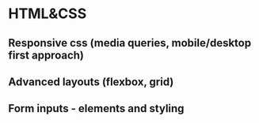 # HTML&CSS

## Responsive css (media queries, mobile/desktop first approach)
## Advanced layouts (flexbox, grid)
## Form inputs - elements and styling


